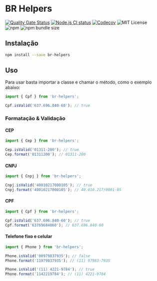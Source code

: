 # BR Helpers

[![Quality Gate Status](https://sonarcloud.io/api/project_badges/measure?project=alisterlf_br-helpers&metric=alert_status)](https://sonarcloud.io/dashboard?id=alisterlf_br-helpers)
[![Node.js CI status](https://github.com/alisterlf/br-helpers/workflows/Node.js%20CI/badge.svg)](https://github.com/alisterlf/br-helpers/actions)
[![Codecov](https://codecov.io/gh/alisterlf/br-helpers/graph/badge.svg)](https://codecov.io/gh/alisterlf/br-helpers)
![MIT License](https://img.shields.io/static/v1.svg?label=📜%20License&message=MIT&color=informational)
![npm](https://img.shields.io/npm/v/br-helpers?color=brightgreen)
![npm bundle size](https://img.shields.io/bundlephobia/min/br-helpers)

## Instalação

```bash
npm install --save br-helpers
```

## Uso

Para usar basta importar a classe e chamar o método, como o exemplo abaixo:

```javascript
import { Cpf } from 'br-helpers';

Cpf.isValid('637.696.840-60'); // true
```

### Formatação & Validação

#### CEP

```javascript
import { Cep } from 'br-helpers';

Cep.isValid('01311-200'); // true
Cep.format('01311200'); // 01311-200
```

#### CNPJ

```javascript
import { Cnpj } from 'br-helpers';

Cnpj.isValid('40010217000105'); // true
Cnpj.format('40010217000105'); // 40.010.217/0001-05
```

#### CPF

```javascript
import { Cpf } from 'br-helpers';

Cpf.isValid('637.696.840-60'); // true
Cpf.format('63769684060'); // 637.696.840-60
```

#### Telefone fixo e celular

```javascript
import { Phone } from 'br-helpers';

Phone.isValid('00979837935'); // false
Phone.format('11979837935'); // (11) 97983-7935

Phone.isValid('(11) 4221-9784'); // true
Phone.format('1142219784'); // (11) 4221-9784
```
